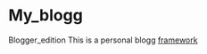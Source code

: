 # My_blogg
Blogger_edition
This is a personal blogg [framework](http://kimemiatech.bitballoon.com/)
